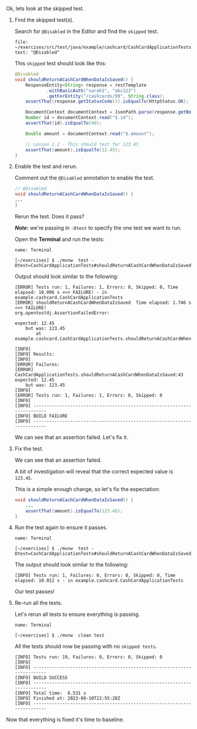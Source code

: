 Ok, lets look at the skipped test.

1.  Find the skipped test(s).

    Search for `@Disabled` in the Editor and find the `skipped` test.

    ```editor:select-matching-text
    file: ~/exercises/src/test/java/example/cashcard/CashCardApplicationTests.java
    text: "@Disabled"
    ```

    This `skipped` test should look like this:

    ```java
    @Disabled
    void shouldReturnACashCardWhenDataIsSaved() {
        ResponseEntity<String> response = restTemplate
                .withBasicAuth("sarah1", "abc123")
                .getForEntity("/cashcards/99", String.class);
        assertThat(response.getStatusCode()).isEqualTo(HttpStatus.OK);

        DocumentContext documentContext = JsonPath.parse(response.getBody());
        Number id = documentContext.read("$.id");
        assertThat(id).isEqualTo(99);

        Double amount = documentContext.read("$.amount");

        // Lesson 1.2 - This should test for 123.45
        assertThat(amount).isEqualTo(12.45);
    }
    ```

2.  Enable the test and rerun.

    Comment out the `@Disabled` annotation to enable the test.

    ```java
    // @Disabled
    void shouldReturnACashCardWhenDataIsSaved() {
    ...
    }
    ```

    Rerun the test. Does it pass?

    **_Note:_** we're passing in `-Dtest` to specify the one test we want to run.

    Open the **Terminal** and run the tests:

    ```dashboard:open-dashboard
    name: Terminal
    ```

    ```shell
    [~/exercises] $ ./mvnw  test -Dtest=CashCardApplicationTests#shouldReturnACashCardWhenDataIsSaved
    ```

    Output should look similar to the following:

    ```shell
    [ERROR] Tests run: 1, Failures: 1, Errors: 0, Skipped: 0, Time elapsed: 10.096 s <<< FAILURE! - in example.cashcard.CashCardApplicationTests
    [ERROR] shouldReturnACashCardWhenDataIsSaved  Time elapsed: 1.746 s  <<< FAILURE!
    org.opentest4j.AssertionFailedError:

    expected: 12.45
        but was: 123.45
            at example.cashcard.CashCardApplicationTests.shouldReturnACashCardWhenDataIsSaved(CashCardApplicationTests.java:43)

    [INFO]
    [INFO] Results:
    [INFO]
    [ERROR] Failures:
    [ERROR]   CashCardApplicationTests.shouldReturnACashCardWhenDataIsSaved:43
    expected: 12.45
        but was: 123.45
    [INFO]
    [ERROR] Tests run: 1, Failures: 1, Errors: 0, Skipped: 0
    [INFO]
    [INFO] ------------------------------------------------------------------------
    [INFO] BUILD FAILURE
    [INFO] ------------------------------------------------------------------------
    ```

    We can see that an assertion failed. Let's fix it.

3.  Fix the test.

    We can see that an assertion failed.

    A bit of investigation will reveal that the correct expected value is `123.45`.

    This is a simple enough change, so let's fix the expectation:

    ```java
    void shouldReturnACashCardWhenDataIsSaved() {
        ...
        assertThat(amount).isEqualTo(123.45);
    }
    ```

4.  Run the test again to ensure it passes.

    ```dashboard:open-dashboard
    name: Terminal
    ```

    ```shell
    [~/exercises] $ ./mvnw  test -Dtest=CashCardApplicationTests#shouldReturnACashCardWhenDataIsSaved
    ```

    The output should look similar to the following:

    ```shell
    [INFO] Tests run: 1, Failures: 0, Errors: 0, Skipped: 0, Time elapsed: 10.012 s - in example.cashcard.CashCardApplicationTests
    ```

    Our test passes!

5.  Re-run all the tests.

    Let's rerun all tests to ensure everything is passing.

    ```dashboard:open-dashboard
    name: Terminal
    ```

    ```shell
    [~/exercises] $ ./mvnw  clean test
    ```

    All the tests should now be passing with no `skipped tests`.

    ```shell
    [INFO] Tests run: 19, Failures: 0, Errors: 0, Skipped: 0
    [INFO]
    [INFO] ------------------------------------------------------------------------
    [INFO] BUILD SUCCESS
    [INFO] ------------------------------------------------------------------------
    [INFO] Total time:  8.531 s
    [INFO] Finished at: 2023-08-10T22:55:28Z
    [INFO] ------------------------------------------------------------------------
    ```

Now that everything is fixed it's time to baseline.
